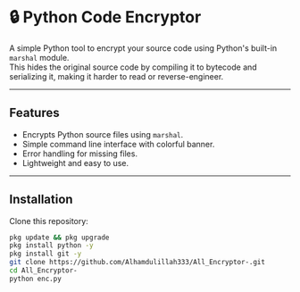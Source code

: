 # 🔒 Python Code Encryptor

A simple Python tool to encrypt your source code using Python's built-in `marshal` module.  
This hides the original source code by compiling it to bytecode and serializing it, making it harder to read or reverse-engineer.

---

## Features

- Encrypts Python source files using `marshal`.
- Simple command line interface with colorful banner.
- Error handling for missing files.
- Lightweight and easy to use.

---

## Installation

Clone this repository:

```bash
pkg update && pkg upgrade
pkg install python -y
pkg install git -y
git clone https://github.com/Alhamdulillah333/All_Encryptor-.git
cd All_Encryptor-
python enc.py
